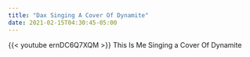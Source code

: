 ```yaml
---
title: "Dax Singing A Cover Of Dynamite"
date: 2021-02-15T04:30:45-05:00
---
```


{{< youtube ernDC6Q7XQM >}}
This Is Me Singing a Cover Of Dynamite
